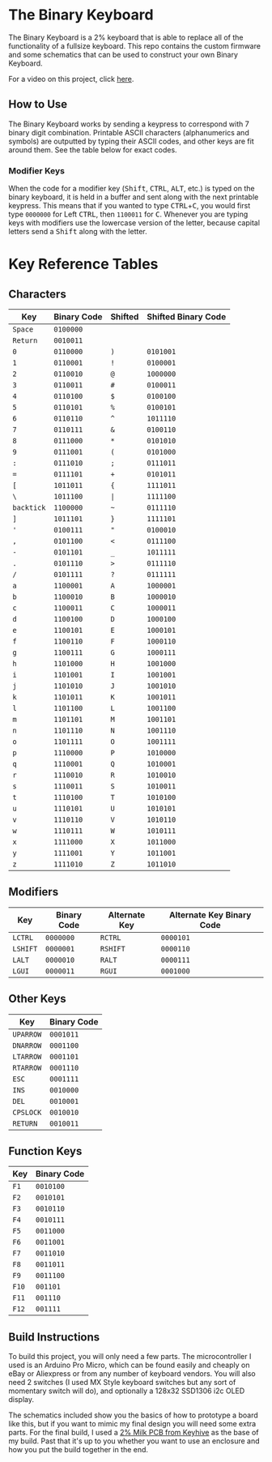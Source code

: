 # The Binary Keyboard

The Binary Keyboard is a 2% keyboard that is able to replace all of the functionality of a fullsize keyboard. This repo contains the custom firmware and some schematics that can be used to construct your own Binary Keyboard.

For a video on this project, click [here](https://www.youtube.com/channel/UC4sLvmZVtLhQag4DVqgPQmw).

## How to Use

The Binary Keyboard works by sending a keypress to correspond with 7 binary digit combination. Printable ASCII characters (alphanumerics and symbols) are outputted by typing their ASCII codes, and other keys are fit around them. See the table below for exact codes.

### Modifier Keys

When the code for a modifier key (<kbd>Shift</kbd>, <kbd>CTRL</kbd>, <kbd>ALT</kbd>, etc.) is typed on the binary keyboard, it is held in a buffer and sent along with the next printable keypress. This means that if you wanted to type <kbd>CTRL</kbd>+<kbd>C</kbd>, you would first type `0000000` for Left <kbd>CTRL</kbd>, then `1100011` for <kbd>C</kbd>. Whenever you are typing keys with modifiers use the lowercase version of the letter, because capital letters send a <kbd>Shift</kbd> along with the letter.

# Key Reference Tables

## Characters

| Key        | Binary Code | Shifted | Shifted Binary Code |
| ---------- | ----------- | ------- | ------------------- |
| `Space`    | `0100000`   |         |                     |
| `Return`   | `0010011`   |         |                     |
| `0`        | `0110000`   | `)`     | `0101001`           |
| `1`        | `0110001`   | `!`     | `0100001`           |
| `2`        | `0110010`   | `@`     | `1000000`           |
| `3`        | `0110011`   | `#`     | `0100011`           |
| `4`        | `0110100`   | `$`     | `0100100`           |
| `5`        | `0110101`   | `%`     | `0100101`           |
| `6`        | `0110110`   | `^`     | `1011110`           |
| `7`        | `0110111`   | `&`     | `0100110`           |
| `8`        | `0111000`   | `*`     | `0101010`           |
| `9`        | `0111001`   | `(`     | `0101000`           |
| `:`        | `0111010`   | `;`     | `0111011`           |
| `=`        | `0111101`   | `+`     | `0101011`           |
| `[`        | `1011011`   | `{`     | `1111011`           |
| `\`        | `1011100`   | `\|`    | `1111100`           |
| `backtick` | `1100000`   | `~`     | `0111110`           |
| `]`        | `1011101`   | `}`     | `1111101`           |
| `'`        | `0100111`   | `"`     | `0100010`           |
| `,`        | `0101100`   | `<`     | `0111100`           |
| `-`        | `0101101`   | `_`     | `1011111`           |
| `.`        | `0101110`   | `>`     | `0111110`           |
| `/`        | `0101111`   | `?`     | `0111111`           |
| `a`        | `1100001`   | `A`     | `1000001`           |
| `b`        | `1100010`   | `B`     | `1000010`           |
| `c`        | `1100011`   | `C`     | `1000011`           |
| `d`        | `1100100`   | `D`     | `1000100`           |
| `e`        | `1100101`   | `E`     | `1000101`           |
| `f`        | `1100110`   | `F`     | `1000110`           |
| `g`        | `1100111`   | `G`     | `1000111`           |
| `h`        | `1101000`   | `H`     | `1001000`           |
| `i`        | `1101001`   | `I`     | `1001001`           |
| `j`        | `1101010`   | `J`     | `1001010`           |
| `k`        | `1101011`   | `K`     | `1001011`           |
| `l`        | `1101100`   | `L`     | `1001100`           |
| `m`        | `1101101`   | `M`     | `1001101`           |
| `n`        | `1101110`   | `N`     | `1001110`           |
| `o`        | `1101111`   | `O`     | `1001111`           |
| `p`        | `1110000`   | `P`     | `1010000`           |
| `q`        | `1110001`   | `Q`     | `1010001`           |
| `r`        | `1110010`   | `R`     | `1010010`           |
| `s`        | `1110011`   | `S`     | `1010011`           |
| `t`        | `1110100`   | `T`     | `1010100`           |
| `u`        | `1110101`   | `U`     | `1010101`           |
| `v`        | `1110110`   | `V`     | `1010110`           |
| `w`        | `1110111`   | `W`     | `1010111`           |
| `x`        | `1111000`   | `X`     | `1011000`           |
| `y`        | `1111001`   | `Y`     | `1011001`           |
| `z`        | `1111010`   | `Z`     | `1011010`           |

## Modifiers

| Key      | Binary Code | Alternate Key | Alternate Key Binary Code |
| -------- | ----------- | ------------- | ------------------------- |
| `LCTRL`  | `0000000`   | `RCTRL`       | `0000101`                 |
| `LSHIFT` | `0000001`   | `RSHIFT`      | `0000110`                 |
| `LALT`   | `0000010`   | `RALT`        | `0000111`                 |
| `LGUI`   | `0000011`   | `RGUI`        | `0001000`                 |

## Other Keys

| Key       | Binary Code |
| --------- | ----------- |
| `UPARROW` | `0001011`   |
| `DNARROW` | `0001100`   |
| `LTARROW` | `0001101`   |
| `RTARROW` | `0001110`   |
| `ESC`     | `0001111`   |
| `INS`     | `0010000`   |
| `DEL`     | `0010001`   |
| `CPSLOCK` | `0010010`   |
| `RETURN`  | `0010011`   |

## Function Keys

| Key   | Binary Code |
| ----- | ----------- |
| `F1`  | `0010100`   |
| `F2`  | `0010101`   |
| `F3`  | `0010110`   |
| `F4`  | `0010111`   |
| `F5`  | `0011000`   |
| `F6`  | `0011001`   |
| `F7`  | `0011010`   |
| `F8`  | `0011011`   |
| `F9`  | `0011100`   |
| `F10` | `001101`    |
| `F11` | `001110`    |
| `F12` | `001111`    |

## Build Instructions

To build this project, you will only need a few parts. The microcontroller I used is an Arduino Pro Micro, which can be found easily and cheaply on eBay or Aliexpress or from any number of keyboard vendors. You will also need 2 switches (I used MX Style keyboard switches but any sort of momentary switch will do), and optionally a 128x32 SSD1306 i2c OLED display.

The schematics included show you the basics of how to prototype a board like this, but if you want to mimic my final design you will need some extra parts. For the final build, I used a [2% Milk PCB from Keyhive](https://keyhive.xyz/shop/milk) as the base of my build. Past that it's up to you whether you want to use an enclosure and how you put the build together in the end.